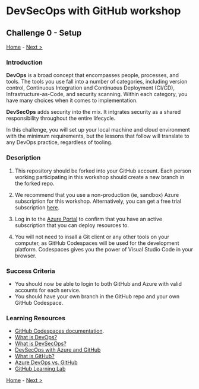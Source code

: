 # DevSecOps with GitHub workshop

## Challenge 0 - Setup

[Home](../readme.md) - [Next >](challenge01.md)

### Introduction

**DevOps** is a broad concept that encompasses people, processes, and tools. The tools you use fall into a number of categories, including version control, Continuous Integration and Continuous Deployment (CI/CD), Infrastructure-as-Code, and security scanning. Within each category, you have many choices when it comes to implementation.

**DevSecOps** adds security into the mix. It intgrates security as a shared responsibility throughout the entire lifecycle.

In this challenge, you will set up your local machine and cloud environment with the minimum requirements, but the lessons that follow will translate to any DevOps practice, regardless of tooling.

### Description

1. This repository should be forked into your GitHub account. Each person working participating in this workshop should create a new branch in the forked repo.

1. We recommend that you use a non-production (ie, sandbox) Azure subscription for this workshop. Alternatively, you can get a free trial subscription [here](https://azure.microsoft.com/en-us/free/).

1. Log in to the [Azure Portal](http://portal.azure.com) to confirm that you have an active subscription that you can deploy resources to. 

1. You will not need to insall a Git client or any other tools on your computer, as GitHub Codespaces will be used for the development platform. Codespaces gives you the power of Visual Studio Code in your browser. 

### Success Criteria

- You should now be able to login to both GitHub and Azure with valid accounts for each service.
- You should have your own branch in the GitHub repo and your own GitHub Codespace.


### Learning Resources

- [GitHub Codespaces documentation](https://github.com/features/codespaces). 
- [What is DevOps?](https://docs.microsoft.com/en-us/azure/devops/learn/what-is-devops)
- [What is DevSecOps?](https://docs.microsoft.com/en-us/devops/operate/security-in-devops)
- [DevSecOps with Azure and GitHub](https://docs.microsoft.com/en-us/devops/devsecops/enable-devsecops-azure-github)
- [What is GitHub?](https://guides.github.com/activities/hello-world/)
- [Azure DevOps vs. GitHub](https://acloudguru.com/blog/engineering/azure-devops-vs-github-comparing-microsofts-devops-twins)
- [GitHub Learning Lab](https://lab.github.com/)

[Home](../readme.md) - [Next >](challenge01.md)
